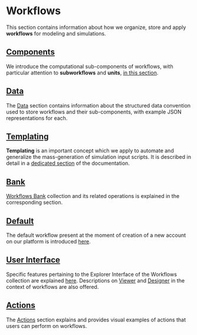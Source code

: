 # Workflows

This section contains information about how we organize, store and apply **workflows** for modeling and simulations.

## [Components](components/overview.md)

We introduce the computational sub-components of workflows, with particular attention to **subworkflows** and **units**, [in this section](components/overview.md). 

## [Data](data/overview.md)

The [Data](data/overview.md) section contains information about the structured data convention used to store workflows and their sub-components, with example JSON representations for each.

## [Templating](templates/overview.md)

**Templating** is an important concept which we apply to automate and generalize the mass-generation of simulation input scripts. It is described in detail in a [dedicated section](templates/overview.md) of the documentation.

## [Bank](bank.md)

[Workflows Bank](bank.md) collection and its related operations is explained in the corresponding section.

## [Default](default.md)

The default workflow present at the moment of creation of a new account on our platform is introduced [here](default.md).

## [User Interface]()

Specific features pertaining to the Explorer Interface of the Workflows collection are explained [here](ui/explorer.md). Descriptions on [Viewer](ui/viewer.md) and [Designer](../workflow-designer/overview.md) in the context of workflows are also offered.

## [Actions](actions/overview.md)

The [Actions](actions/overview.md) section explains and provides visual examples of actions that users can perform on workflows.
